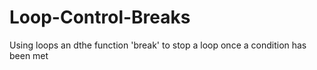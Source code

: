 # Loop-Control-Breaks
Using loops an dthe function 'break' to stop a loop once a condition has been met
